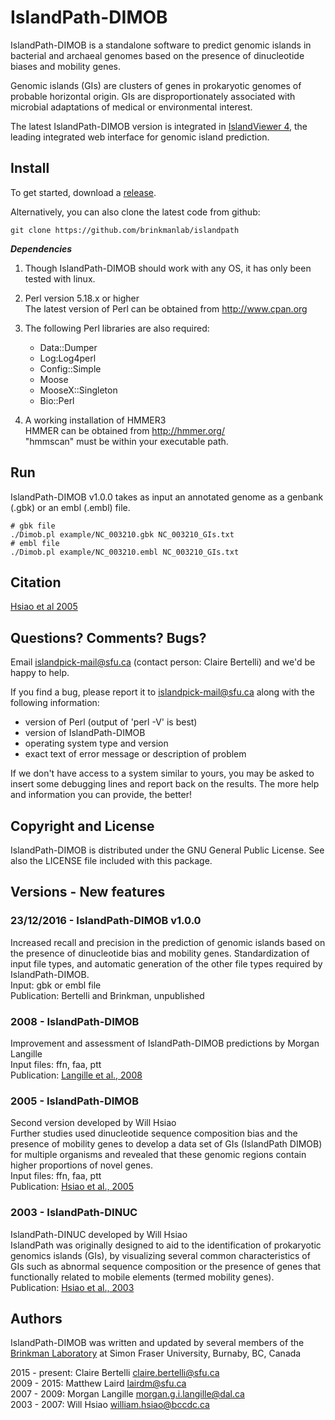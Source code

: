 # IslandPath-DIMOB

IslandPath-DIMOB is a standalone software to predict genomic islands in bacterial and archaeal genomes based on the presence of dinucleotide biases and mobility genes.

Genomic islands (GIs) are clusters of genes in prokaryotic genomes of probable horizontal origin. 
GIs are disproportionately associated with microbial adaptations of medical or environmental interest.

The latest IslandPath-DIMOB version is integrated in [IslandViewer 4](http://www.pathogenomics.sfu.ca/islandviewer/browse/), the leading integrated web interface for genomic island prediction.

## Install

To get started, download a [release](http://github.com/brinkmanlab/islandpath/releases/).

Alternatively, you can also clone the latest code from github:

    git clone https://github.com/brinkmanlab/islandpath
    

**_Dependencies_**

1. Though IslandPath-DIMOB should work with any OS, it has only been tested with linux. 

2. Perl version 5.18.x or higher  
The latest version of Perl can be obtained from http://www.cpan.org

3. The following Perl libraries are also required:
    - Data::Dumper
    - Log:Log4perl
    - Config::Simple
    - Moose
    - MooseX::Singleton
    - Bio::Perl

4. A working installation of HMMER3  
HMMER can be obtained from http://hmmer.org/  
"hmmscan" must be within your executable path.


## Run

IslandPath-DIMOB v1.0.0 takes as input an annotated genome as a genbank (.gbk) or an embl (.embl) file.

    # gbk file
    ./Dimob.pl example/NC_003210.gbk NC_003210_GIs.txt
    # embl file
    ./Dimob.pl example/NC_003210.embl NC_003210_GIs.txt


## Citation

[Hsiao et al 2005](http://journals.plos.org/plosgenetics/article?id=10.1371/journal.pgen.0010062)


## Questions? Comments? Bugs?

Email islandpick-mail@sfu.ca (contact person: Claire Bertelli) and we'd be happy to help.

If you find a bug, please report it to islandpick-mail@sfu.ca along with the
following information:

* version of Perl (output of 'perl -V' is best)
* version of IslandPath-DIMOB
* operating system type and version
* exact text of error message or description of problem

If we don't have access to a system similar to yours, you may be asked to insert some debugging lines and report back on the results. The more help and information you can provide, the better!


## Copyright and License

IslandPath-DIMOB is distributed under the GNU General Public License. See also the LICENSE file included with this package.


## Versions - New features

### 23/12/2016 - IslandPath-DIMOB v1.0.0  
Increased recall and precision in the prediction of genomic islands based on the presence of dinucleotide bias and mobility genes. Standardization of input file types, and automatic generation of the other file types required by IslandPath-DIMOB.  
Input: gbk or embl file  
Publication: Bertelli and Brinkman, unpublished  

### 2008 - IslandPath-DIMOB
Improvement and assessment of IslandPath-DIMOB predictions by Morgan Langille  
Input files: ffn, faa, ptt  
Publication: [Langille et al., 2008](http://www.biomedcentral.com/1471-2105/9/329)

### 2005 - IslandPath-DIMOB 
Second version developed by Will Hsiao  
Further studies used dinucleotide sequence composition bias and the presence of mobility genes to develop a data set of GIs (IslandPath DIMOB) for multiple organisms and revealed that these genomic regions contain higher proportions of novel genes.  
Input files: ffn, faa, ptt  
Publication: [Hsiao et al., 2005](http://journals.plos.org/plosgenetics/article?id=10.1371/journal.pgen.0010062)

### 2003 - IslandPath-DINUC
IslandPath-DINUC developed by Will Hsiao  
IslandPath was originally designed to aid to the identification of prokaryotic genomics islands (GIs), by visualizing several common characteristics of GIs such as abnormal sequence composition or the presence of genes that functionally related to mobile elements (termed mobility genes).  
Publication: [Hsiao et al., 2003](http://bioinformatics.oxfordjournals.org/content/19/3/418.short)  


## Authors

IslandPath-DIMOB was written and updated by several members of the [Brinkman Laboratory](http://www.brinkman.mbb.sfu.ca/) at Simon Fraser University, Burnaby, BC, Canada

2015 - present:     Claire Bertelli    claire.bertelli@sfu.ca  
2009 - 2015:    Matthew Laird    lairdm@sfu.ca  
2007 - 2009: Morgan Langille    morgan.g.i.langille@dal.ca  
2003 - 2007: Will Hsiao william.hsiao@bccdc.ca

